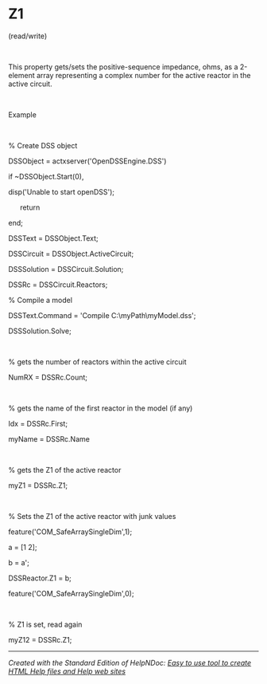 # Z1

(read/write)

&nbsp;

This property gets/sets the positive-sequence impedance, ohms, as a 2-element array representing a complex number for the active reactor in the active circuit.

&nbsp;

Example

&nbsp;

% Create DSS object

DSSObject = actxserver('OpenDSSEngine.DSS')

if ~DSSObject.Start(0),

disp('Unable to start openDSS');

&nbsp; &nbsp; &nbsp; return

end;

DSSText = DSSObject.Text;

DSSCircuit = DSSObject.ActiveCircuit;

DSSSolution = DSSCircuit.Solution;

DSSRc = DSSCircuit.Reactors;

% Compile a model &nbsp; &nbsp; &nbsp; &nbsp;

DSSText.Command = 'Compile C:\\myPath\\myModel.dss';

DSSSolution.Solve;

&nbsp;

% gets the number of reactors within the active circuit

NumRX = DSSRc.Count;

&nbsp;

% gets the name of the first reactor in the model (if any)

Idx = DSSRc.First;

myName = DSSRc.Name

&nbsp;

% gets the Z1 of the active reactor

myZ1 = DSSRc.Z1;

&nbsp;

% Sets the Z1 of the active reactor with junk values

feature('COM\_SafeArraySingleDim',1);

a = \[1 2\];

b = a';

DSSReactor.Z1 = b;

feature('COM\_SafeArraySingleDim',0);

&nbsp;

% Z1 is set, read again

myZ12 = DSSRc.Z1;

***
_Created with the Standard Edition of HelpNDoc: [Easy to use tool to create HTML Help files and Help web sites](<https://www.helpndoc.com/help-authoring-tool>)_
